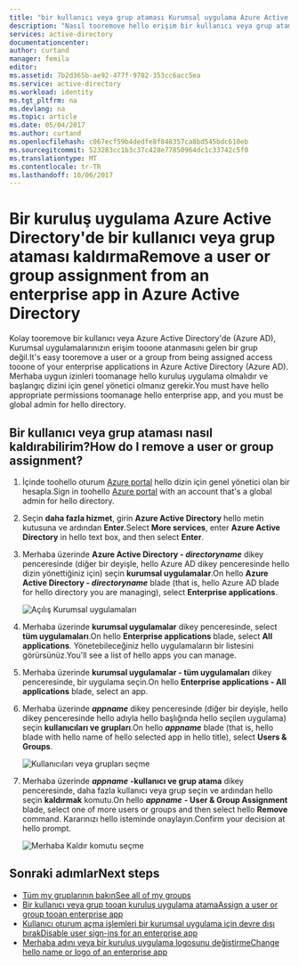 ```yaml
---
title: "bir kullanıcı veya grup ataması Kurumsal uygulama Azure Active Directory'de aaaRemove | Microsoft Docs"
description: "Nasıl tooremove hello erişim bir kullanıcı veya grup ataması Kurumsal uygulama Azure Active Directory'de"
services: active-directory
documentationcenter: 
author: curtand
manager: femila
editor: 
ms.assetid: 7b2d365b-ae92-477f-9702-353cc6acc5ea
ms.service: active-directory
ms.workload: identity
ms.tgt_pltfrm: na
ms.devlang: na
ms.topic: article
ms.date: 05/04/2017
ms.author: curtand
ms.openlocfilehash: c067ecf59b4dedfe8f848357ca8bd545bdc610eb
ms.sourcegitcommit: 523283cc1b3c37c428e77850964dc1c33742c5f0
ms.translationtype: MT
ms.contentlocale: tr-TR
ms.lasthandoff: 10/06/2017
---
```

# <a name="remove-a-user-or-group-assignment-from-an-enterprise-app-in-azure-active-directory"></a><span data-ttu-id="96679-103">Bir kuruluş uygulama Azure Active Directory'de bir kullanıcı veya grup ataması kaldırma</span><span class="sxs-lookup"><span data-stu-id="96679-103">Remove a user or group assignment from an enterprise app in Azure Active Directory</span></span>
<span data-ttu-id="96679-104">Kolay tooremove bir kullanıcı veya Azure Active Directory'de (Azure AD), Kurumsal uygulamalarınızın erişim tooone atanmasını gelen bir grup değil.</span><span class="sxs-lookup"><span data-stu-id="96679-104">It's easy tooremove a user or a group from being assigned access tooone of your enterprise applications in Azure Active Directory (Azure AD).</span></span> <span data-ttu-id="96679-105">Merhaba uygun izinleri toomanage hello kuruluş uygulama olmalıdır ve başlangıç dizini için genel yönetici olmanız gerekir.</span><span class="sxs-lookup"><span data-stu-id="96679-105">You must have hello appropriate permissions toomanage hello enterprise app, and you must be global admin for hello directory.</span></span>

## <a name="how-do-i-remove-a-user-or-group-assignment"></a><span data-ttu-id="96679-106">Bir kullanıcı veya grup ataması nasıl kaldırabilirim?</span><span class="sxs-lookup"><span data-stu-id="96679-106">How do I remove a user or group assignment?</span></span>
1. <span data-ttu-id="96679-107">İçinde toohello oturum [Azure portal](https://portal.azure.com) hello dizin için genel yönetici olan bir hesapla.</span><span class="sxs-lookup"><span data-stu-id="96679-107">Sign in toohello [Azure portal](https://portal.azure.com) with an account that's a global admin for hello directory.</span></span>
2. <span data-ttu-id="96679-108">Seçin **daha fazla hizmet**, girin **Azure Active Directory** hello metin kutusuna ve ardından **Enter**.</span><span class="sxs-lookup"><span data-stu-id="96679-108">Select **More services**, enter **Azure Active Directory** in hello text box, and then select **Enter**.</span></span>
3. <span data-ttu-id="96679-109">Merhaba üzerinde **Azure Active Directory - *directoryname***  dikey penceresinde (diğer bir deyişle, hello Azure AD dikey penceresinde hello dizin yönettiğiniz için) seçin **kurumsal uygulamalar**.</span><span class="sxs-lookup"><span data-stu-id="96679-109">On hello **Azure Active Directory - *directoryname*** blade (that is, hello Azure AD blade for hello directory you are managing), select **Enterprise applications**.</span></span>

    ![Açılış Kurumsal uygulamaları](./media/active-directory-coreapps-remove-assignment-user-azure-portal/open-enterprise-apps.png)
4. <span data-ttu-id="96679-111">Merhaba üzerinde **kurumsal uygulamalar** dikey penceresinde, select **tüm uygulamaları**.</span><span class="sxs-lookup"><span data-stu-id="96679-111">On hello **Enterprise applications** blade, select **All applications**.</span></span> <span data-ttu-id="96679-112">Yönetebileceğiniz hello uygulamaların bir listesini görürsünüz.</span><span class="sxs-lookup"><span data-stu-id="96679-112">You'll see a list of hello apps you can manage.</span></span>
5. <span data-ttu-id="96679-113">Merhaba üzerinde **kurumsal uygulamalar - tüm uygulamaları** dikey penceresinde, bir uygulama seçin.</span><span class="sxs-lookup"><span data-stu-id="96679-113">On hello **Enterprise applications - All applications** blade, select an app.</span></span>
6. <span data-ttu-id="96679-114">Merhaba üzerinde ***appname*** dikey penceresinde (diğer bir deyişle, hello dikey penceresinde hello adıyla hello başlığında hello seçilen uygulama) seçin **kullanıcıları ve grupları**.</span><span class="sxs-lookup"><span data-stu-id="96679-114">On hello ***appname*** blade (that is, hello blade with hello name of hello selected app in hello title), select **Users & Groups**.</span></span>

    ![Kullanıcıları veya grupları seçme](./media/active-directory-coreapps-remove-assignment-user-azure-portal/remove-app-users.png)
7. <span data-ttu-id="96679-116">Merhaba üzerinde ***appname*** **-kullanıcı ve grup atama** dikey penceresinde, daha fazla kullanıcı veya grup seçin ve ardından hello seçin **kaldırmak** komutu.</span><span class="sxs-lookup"><span data-stu-id="96679-116">On hello ***appname*** **- User & Group Assignment** blade, select one of more users or groups and then select hello **Remove** command.</span></span> <span data-ttu-id="96679-117">Kararınızı hello isteminde onaylayın.</span><span class="sxs-lookup"><span data-stu-id="96679-117">Confirm your decision at hello prompt.</span></span>

    ![Merhaba Kaldır komutu seçme](./media/active-directory-coreapps-remove-assignment-user-azure-portal/remove-users.png)

## <a name="next-steps"></a><span data-ttu-id="96679-119">Sonraki adımlar</span><span class="sxs-lookup"><span data-stu-id="96679-119">Next steps</span></span>
* [<span data-ttu-id="96679-120">Tüm my gruplarının bakın</span><span class="sxs-lookup"><span data-stu-id="96679-120">See all of my groups</span></span>](active-directory-groups-view-azure-portal.md)
* [<span data-ttu-id="96679-121">Bir kullanıcı veya grup tooan kuruluş uygulama atama</span><span class="sxs-lookup"><span data-stu-id="96679-121">Assign a user or group tooan enterprise app</span></span>](active-directory-coreapps-assign-user-azure-portal.md)
* [<span data-ttu-id="96679-122">Kullanıcı oturum açma işlemleri bir kurumsal uygulama için devre dışı bırak</span><span class="sxs-lookup"><span data-stu-id="96679-122">Disable user sign-ins for an enterprise app</span></span>](active-directory-coreapps-disable-app-azure-portal.md)
* [<span data-ttu-id="96679-123">Merhaba adını veya bir kuruluş uygulama logosunu değiştirme</span><span class="sxs-lookup"><span data-stu-id="96679-123">Change hello name or logo of an enterprise app</span></span>](active-directory-coreapps-change-app-logo-user-azure-portal.md)
